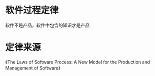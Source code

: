 # 软件过程定律
软件不是产品，软件中包含的知识才是产品
# 定律来源

《The Laws of Software Process: A New Model for the Production and Management of Software》